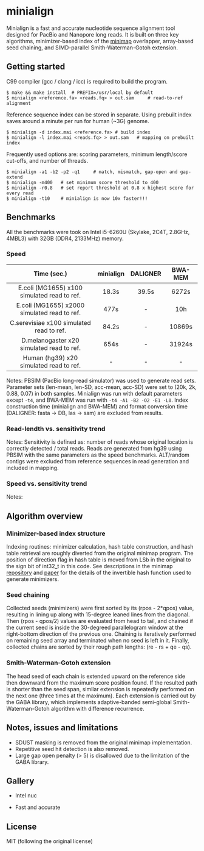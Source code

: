 
# minialign

Minialign is a fast and accurate nucleotide sequence alignment tool designed for PacBio and Nanopore long reads. It is built on three key algorithms, minimizer-based index of the [minimap](https://github.com/lh3/minimap) overlapper, array-based seed chaining, and SIMD-parallel Smith-Waterman-Gotoh extension.

## Getting started

C99 compiler (gcc / clang / icc) is required to build the program.

```
$ make && make install	# PREFIX=/usr/local by default
$ minialign <reference.fa> <reads.fq> > out.sam		# read-to-ref alignment
```

Reference sequence index can be stored in separate. Using prebuilt index saves around a minute per run for human (~3G) genome.

```
$ minialign -d index.mai <reference.fa>	# build index
$ minialign -l index.mai <reads.fq> > out.sam	# mapping on prebuilt index
```

Frequently used options are: scoring parameters, minimum length/score cut-offs, and number of threads.

```
$ minialign -a1 -b2 -p2 -q1		# match, mismatch, gap-open and gap-extend
$ minialign -m400	# set minimum score threshold to 400
$ minialign -r0.8	# set report threshold at 0.8 x highest score for every read
$ minialign -t10	# minialign is now 10x faster!!!
```

## Benchmarks

All the benchmarks were took on Intel i5-6260U (Skylake, 2C4T, 2.8GHz, 4MBL3) with 32GB (DDR4, 2133MHz) memory.

### Speed

|                 Time (sec.)                  |  minialign  |   DALIGNER  |   BWA-MEM   |
|:--------------------------------------------:|:-----------:|:-----------:|:-----------:|
| E.coli (MG1655) x100 simulated read to ref.  |       18.3s |       39.5s |       6272s |
| E.coli (MG1655) x2000 simulated read to ref. |        477s |           - |         10h |
| C.serevisiae x100 simulated read to ref.     |       84.2s |           - |      10869s |
| D.melanogaster x20 simulated read to ref.    |        654s |           - |      31924s |
| Human (hg39) x20 simulated read to ref.      |           - |           - |           - |

Notes: PBSIM (PacBio long-read simulator) was used to generate read sets. Parameter sets (len-mean, len-SD, acc-mean, acc-SD) were set to (20k, 2k, 0.88, 0.07) in both samples. Minialign was run with default parameters except `-t4`, and BWA-MEM was run with `-t4 -A1 -B2 -O2 -E1 -L0`. Index construction time (minialign and BWA-MEM) and format conversion time (DALIGNER: fasta -> DB, las -> sam) are excluded from results.

### Read-lendth vs. sensitivity trend


Notes: Sensitivity is defined as: number of reads whose original location is correctly detected / total reads. Reads are generated from hg39 using PBSIM with the same parameters as the speed benchmarks. ALT/random contigs were excluded from reference sequences in read generation and included in mapping.

### Speed vs. sensitivity trend


Notes:

## Algorithm overview

### Minimizer-based index structure

Indexing routines: minimizer calculation, hash table construction, and hash table retrieval are roughly diverted from the original minimap program. The position of direction flag in hash table is moved from LSb in the original to the sign bit of int32_t in this code. See descriptions in the minimap [repository](https://github.com/lh3/minimap) and [paper]() for the details of the invertible hash function used to generate minimizers.

### Seed chaining

Collected seeds (minimizers) were first sorted by its (rpos - 2*qpos) value, resulting in lining up along with 15-degree leaned lines from the diagonal. Then (rpos - qpos/2) values are evaluated from head to tail, and chained if the current seed is inside the 30-degreed parallelogram window at the right-bottom direction of the previous one. Chaining is iteratively performed on remaining seed array and terminated when no seed is left in it. Finally, collected chains are sorted by their rough path lengths: (re - rs + qe - qs).

### Smith-Waterman-Gotoh extension

The head seed of each chain is extended upward on the reference side then downward from the maximum score position found. If the resulted path is shorter than the seed span, similar extension is repeatedly performed on the next one (three times at the maximum). Each extension is carried out by the GABA library, which implements adaptive-banded semi-global Smith-Waterman-Gotoh algorithm with difference recurrence.

## Notes, issues and limitations

* SDUST masking is removed from the original minimap implementation.
* Repetitive seed hit detection is also removed.
* Large gap open penalty (> 5) is disallowed due to the limitation of the GABA library.

## Gallery

* Intel nuc

* Fast and accurate

## License

MIT (following the original license)
